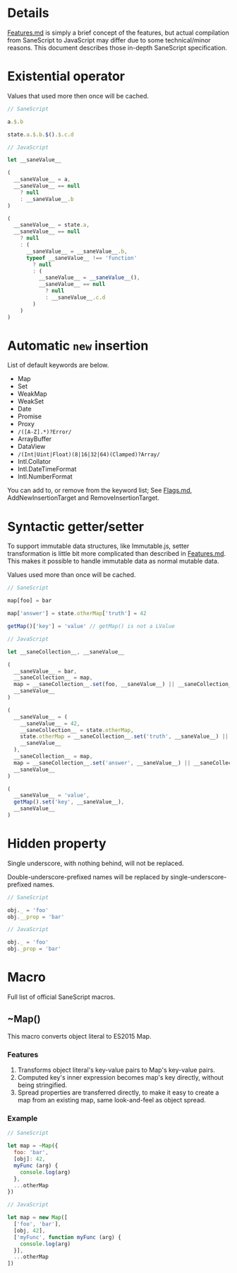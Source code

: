 Details
========

[Features.md](https://github.com/SaneScript/SaneScript/blob/master/Features.md) is simply a brief concept of the features, but actual compilation from SaneScript to JavaScript may differ due to some technical/minor reasons. This document describes those in-depth SaneScript specification.

# Existential operator

Values that used more then once will be cached.

```js
// SaneScript

a.$.b

state.a.$.b.$().$.c.d
```

```js
// JavaScript

let __saneValue__

(
  __saneValue__ = a,
  __saneValue__ == null
    ? null
    : __saneValue__.b
)

(
  __saneValue__ = state.a,
  __saneValue__ == null
    ? null
    : (
      __saneValue__ = __saneValue__.b,
      typeof __saneValue__ !== 'function'
        ? null
        : (
          __saneValue__ = __saneValue__(),
          __saneValue__ == null
            ? null
            : __saneValue__.c.d
        )
    )
)
```

# Automatic `new` insertion

List of default keywords are below.

- Map
- Set
- WeakMap
- WeakSet
- Date
- Promise
- Proxy
- `/([A-Z].*)?Error/`
- ArrayBuffer
- DataView
- `/(Int|Uint|Float)(8|16|32|64)(Clamped)?Array/`
- Intl.Collator
- Intl.DateTimeFormat
- Intl.NumberFormat

You can add to, or remove from the keyword list; See [Flags.md](https://github.com/SaneScript/SaneScript/blob/master/Flags.md), AddNewInsertionTarget and RemoveInsertionTarget.

# Syntactic getter/setter

To support immutable data structures, like Immutable.js, setter transformation is little bit more complicated than described in [Features.md](https://github.com/SaneScript/SaneScript/blob/master/Features.md). This makes it possible to handle immutable data as normal mutable data.

Values used more than once will be cached.

```js
// SaneScript

map[foo] = bar

map['answer'] = state.otherMap['truth'] = 42

getMap()['key'] = 'value' // getMap() is not a LValue
```

```js
// JavaScript

let __saneCollection__, __saneValue__

(
  __saneValue__ = bar,
  __saneCollection__ = map,
  map = __saneCollection__.set(foo, __saneValue__) || __saneCollection__,
  __saneValue__
)

(
  __saneValue__ = (
    __saneValue__ = 42,
    __saneCollection__ = state.otherMap,
    state.otherMap = __saneCollection__.set('truth', __saneValue__) || __saneCollection__,
    __saneValue__
  ),
  __saneCollection__ = map,
  map = __saneCollection__.set('answer', __saneValue__) || __saneCollection__,
  __saneValue__
)

(
  __saneValue__ = 'value',
  getMap().set('key', __saneValue__),
  __saneValue__
)
```

# Hidden property

Single underscore, with nothing behind, will not be replaced.

Double-underscore-prefixed names will be replaced by single-underscore-prefixed names.

```js
// SaneScript

obj._ = 'foo'
obj.__prop = 'bar'
```

```js
// JavaScript

obj._ = 'foo'
obj._prop = 'bar'
```

# Macro

Full list of official SaneScript macros.

## ~Map()

This macro converts object literal to ES2015 Map.

### Features

1. Transforms object literal's key-value pairs to Map's key-value pairs.
1. Computed key's inner expression becomes map's key directly, without being stringified.
1. Spread properties are transferred directly, to make it easy to create a map from an existing map, same look-and-feel as object spread.

### Example

```js
// SaneScript

let map = ~Map({
  foo: 'bar',
  [obj]: 42,
  myFunc (arg) {
    console.log(arg)
  },
  ...otherMap
})
```

```js
// JavaScript

let map = new Map([
  ['foo', 'bar'],
  [obj, 42],
  ['myFunc', function myFunc (arg) {
    console.log(arg)
  }],
  ...otherMap
])
```
